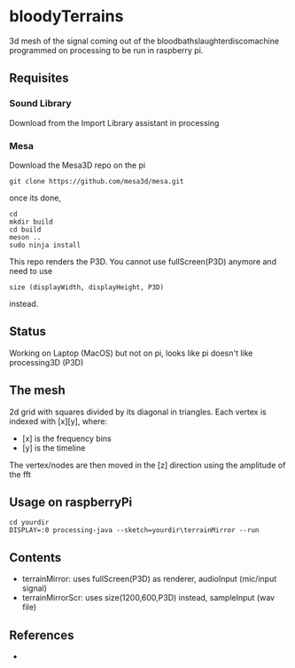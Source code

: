 # bloodyTerrains
3d mesh of the signal coming out of the bloodbathslaughterdiscomachine
programmed on processing to be run in raspberry pi.

## Requisites
### Sound Library
Download from the Import Library assistant in processing

### Mesa
Download the Mesa3D repo on the pi
```
git clone https://github.com/mesa3d/mesa.git
```
once its done,

```
cd
mkdir build
cd build
meson ..
sudo ninja install
```
This repo renders the P3D. You cannot use fullScreen(P3D) anymore and need to use
```
size (displayWidth, displayHeight, P3D)
```
instead.

## Status
Working on Laptop (MacOS) but not on pi, looks like pi doesn't like processing3D (P3D)

## The mesh
2d grid with squares divided by its diagonal in triangles. Each vertex is indexed with [x][y], where:
* \[x] is the frequency bins
* [y] is the timeline

The vertex/nodes are then moved in the [z] direction using the amplitude of the fft

## Usage on raspberryPi
```
cd yourdir
DISPLAY=:0 processing-java --sketch=yourdir\terrainMirror --run
```
## Contents
* terrainMirror: uses fullScreen(P3D) as renderer, audioInput (mic/input signal)
* terrainMirrorScr: uses size(1200,600,P3D) instead, sampleInput (wav file)

## References
* 
